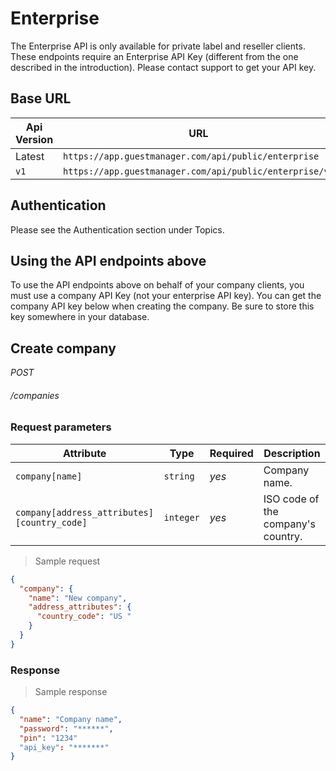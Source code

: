 # Enterprise

The Enterprise API is only available for private label and reseller clients. These endpoints require an Enterprise API Key
(different from the one described in the introduction). Please contact support to get your API key.

## Base URL

Api Version          | URL
-------------------- | -----------
Latest               | `https://app.guestmanager.com/api/public/enterprise`
`v1`                 | `https://app.guestmanager.com/api/public/enterprise/v1`

## Authentication
Please see the Authentication section under Topics.

## Using the API endpoints above
To use the API endpoints above on behalf of your company clients, you must use a company API Key (not your enterprise API key). You can get the
company API key below when creating the company. Be sure to store this key somewhere in your database.

## Create company

<div class="api-endpoint">
	<div class="endpoint-data">
		<i class="label label-post">POST</i>
		<h6>/companies</h6>
	</div>
</div>

### Request parameters

Attribute                      | Type     | Required   | Description
------------------------------ | -------- | --------- | ----------
`company[name]`                | `string`   | *yes*    | Company name.
`company[address_attributes][country_code]`    | `integer`   | *yes*    | ISO code of the company's country.

> Sample request

```json
{
  "company": {
    "name": "New company",
    "address_attributes": {
      "country_code": "US "
    }
  }
}
```

### Response

> Sample response

```json
{
  "name": "Company name",
  "password": "******",
  "pin": "1234"
  "api_key": "*******"
}
```